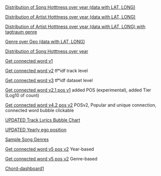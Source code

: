 [Distribution of Song Hotttness over year (data with LAT, LONG)](https://public.tableau.com/profile/chauraph#!/vizhome/Raphael-experiment-20Mar/DistributionofSongHotttnessoveryear)

[Distribution of Artist Hotttness over year (data with LAT, LONG)](https://public.tableau.com/profile/chauraph#!/vizhome/Raphael-experiment-20Mar/DistributionofArtistHotttnessoveryear)

[Distribution of Artist Hotttness over year (data with LAT, LONG) with tagtraum genre](https://public.tableau.com/profile/chauraph#!/vizhome/Raphael-experiment-20Mar/DistributionofSongHotttnessoveryearplusgenretagtraum)

[Genre over Geo (data with LAT, LONG)](https://public.tableau.com/profile/chauraph#!/vizhome/Raphael-experiment-20Mar/GenreOverGeo)

[Distribution of Song Hotttness over year](https://public.tableau.com/profile/chauraph#!/vizhome/Raphael-experiment-20Mar-2/Songhotttnessovertime)

[Get connected word v1](https://public.tableau.com/profile/chauraph#!/vizhome/Raphael-experiment-25Mar3-2/Dashboard1)

[Get connected word v2](https://public.tableau.com/profile/chauraph#!/vizhome/Getconnectedwordv2/Dashboard1) tf*idf track level

[Get connected word v3](https://public.tableau.com/profile/chauraph#!/vizhome/Raphael-experiment-8Apr-3/Dashboard1) tf*idf dataset level

[Get connected word v2.1 pos v1](https://public.tableau.com/profile/chauraph#!/vizhome/Getconnectedwordv2_1-posv1/Dashboard1)
added POS (experimental), added Tier (Log10 of count)

[Get connected word v4.2 pos v2](https://public.tableau.com/profile/chauraph#!/vizhome/Getconnectedwordv4_2-posv2/Dashboard3)
POSv2, Popular and unique connection, connected word bubble clickable

[UPDATED Track Lyrics Bubble Chart](https://public.tableau.com/profile/hugo5726#!/vizhome/LyricsDashbords/DashboardConnect)

[UPDATED Yearly ego position](https://public.tableau.com/profile/hugo5726#!/vizhome/LyricsDashbords/DashboardYearlyEgo)

[Sample Song Genres](https://public.tableau.com/profile/hugo5726#!/vizhome/LyricsDashbords/DashboardExplore)

[Get connected word v5 pos v2](https://public.tableau.com/profile/chauraph#!/vizhome/Getconnectedwordv5posv280on/createyourownlyricY)
Year-based

[Get connected word v5 pos v2](https://public.tableau.com/profile/chauraph#!/vizhome/Getconnectedwordv5posv280on/createyourownlyricG)
Genre-based

[Chord-dashboard1](https://public.tableau.com/profile/martina.verna8624#!/vizhome/Chord-dashboard1/Dashboard1?publish=yes)
